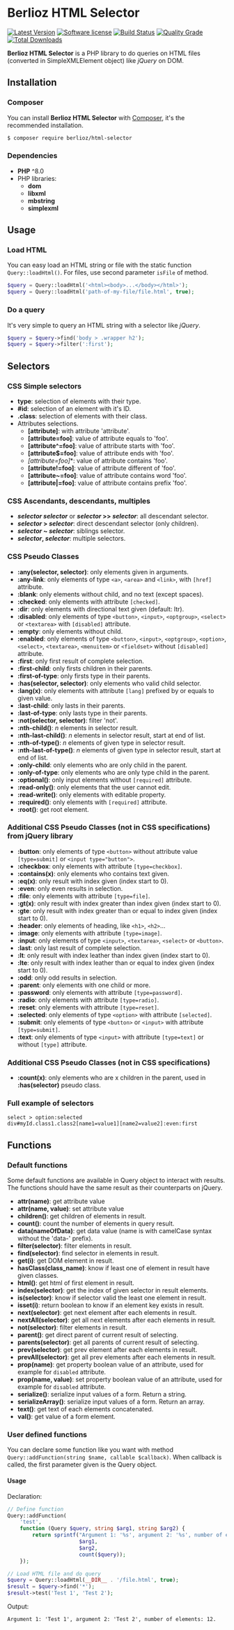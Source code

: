 # Berlioz HTML Selector

[![Latest Version](https://img.shields.io/packagist/v/berlioz/html-selector.svg?style=flat-square)](https://github.com/BerliozFramework/HtmlSelector/releases)
[![Software license](https://img.shields.io/github/license/BerliozFramework/HtmlSelector.svg?style=flat-square)](https://github.com/BerliozFramework/HtmlSelector/blob/master/LICENSE)
[![Build Status](https://img.shields.io/travis/com/BerliozFramework/HtmlSelector/master.svg?style=flat-square)](https://travis-ci.com/BerliozFramework/HtmlSelector)
[![Quality Grade](https://img.shields.io/codacy/grade/d234908cbf01419387c3c1cb9098be7e/master.svg?style=flat-square)](https://www.codacy.com/manual/BerliozFramework/HtmlSelector)
[![Total Downloads](https://img.shields.io/packagist/dt/berlioz/html-selector.svg?style=flat-square)](https://packagist.org/packages/berlioz/html-selector)

**Berlioz HTML Selector** is a PHP library to do queries on HTML files (converted in SimpleXMLElement object) like *jQuery* on DOM.

## Installation

### Composer

You can install **Berlioz HTML Selector** with [Composer](https://getcomposer.org/), it's the recommended installation.

```bash
$ composer require berlioz/html-selector
```

### Dependencies

- **PHP** ^8.0
- PHP libraries:
  - **dom**
  - **libxml**
  - **mbstring**
  - **simplexml**

## Usage

### Load HTML

You can easy load an HTML string or file with the static function `Query::loadHtml()`.
For files, use second parameter `isFile` of method.

```php
$query = Query::loadHtml('<html><body>...</body></html>');
$query = Query::loadHtml('path-of-my-file/file.html', true);
```

### Do a query

It's very simple to query an HTML string with a selector like *jQuery*.

```php
$query = $query->find('body > .wrapper h2');
$query = $query->filter(':first');
```

## Selectors

### CSS Simple selectors

- **type**: selection of elements with their type.
- **#id**: selection of an element with it's ID.
- **.class**: selection of elements with their class.
- Attributes selections.
    - **[attribute]**: with attribute 'attribute'. 
    - **[attribute=foo]**: value of attribute equals to 'foo'.
    - **[attribute^=foo]**: value of attribute starts with 'foo'.
    - **[attribute$=foo]**: value of attribute ends with 'foo'.
    - **[attribute*=foo]**: value of attribute contains 'foo'.
    - **[attribute!=foo]**: value of attribute different of 'foo'.
    - **[attribute~=foo]**: value of attribute contains word 'foo'.
    - **[attribute|=foo]**: value of attribute contains prefix 'foo'.

### CSS Ascendants, descendants, multiples

- ***selector* *selector*** or ***selector* >> *selector***: all descendant selector.
- ***selector* > *selector***: direct descendant selector (only children).
- ***selector* ~ *selector***: siblings selector.
- ***selector*, *selector***: multiple selectors.

### CSS Pseudo Classes

- **:any(selector, selector)**: only elements given in arguments.
- **:any-link**: only elements of type `<a>`, `<area>` and `<link>`, with `[href]` attribute.
- **:blank**: only elements without child, and no text (except spaces).
- **:checked**: only elements with attribute `[checked]`.
- **:dir**: only elements with directional text given (default: ltr).
- **:disabled**: only elements of type `<button>`, `<input>`, `<optgroup>`, `<select>` or `<textarea>` with `[disabled]` attribute.
- **:empty**: only elements without child.
- **:enabled**: only elements of type `<button>`, `<input>`, `<optgroup>`, `<option>`, `<select>`, `<textarea>`, `<menuitem>` or `<fieldset>` without `[disabled]` attribute.
- **:first**: only first result of complete selection.
- **:first-child**: only firsts children in their parents.
- **:first-of-type**: only firsts type in their parents.
- **:has(selector, selector)**: only elements who valid child selector.
- **:lang(x)**: only elements with attribute `[lang]` prefixed by or equals to given value.
- **:last-child**: only lasts in their parents.
- **:last-of-type**: only lasts type in their parents.
- **:not(selector, selector)**: filter 'not'. 
- **:nth-child()**: *n* elements in selector result.
- **:nth-last-child()**: *n* elements in selector result, start at end of list.
- **:nth-of-type()**: *n* elements of given type in selector result.
- **:nth-last-of-type()**: *n* elements of given type in selector result, start at end of list.
- **:only-child**: only elements who are only child in the parent.
- **:only-of-type**: only elements who are only type child in the parent.
- **:optional()**: only input elements without `[required]` attribute.
- **:read-only()**: only elements that the user cannot edit.
- **:read-write()**: only elements with editable property.
- **:required()**: only elements with `[required]` attribute.
- **:root()**: get root element.

### Additional CSS Pseudo Classes (not in CSS specifications) from jQuery library

- **:button**: only elements of type `<button>` without attribute value `[type=submit]` or `<input type="button">`.
- **:checkbox**: only elements with attribute `[type=checkbox]`.
- **:contains(x)**: only elements who contains text given.
- **:eq(x)**: only result with index given (index start to 0).
- **:even**: only even results in selection.
- **:file**: only elements with attribute `[type=file]`.
- **:gt(x)**: only result with index greater than index given (index start to 0).
- **:gte**: only result with index greater than or equal to index given (index start to 0).
- **:header**: only elements of heading, like `<h1>`, `<h2>`...
- **:image**: only elements with attribute `[type=image]`.
- **:input**: only elements of type `<input>`, `<textarea>`, `<select>` or `<button>`.
- **:last**: only last result of complete selection.
- **:lt**: only result with index leather than index given (index start to 0).
- **:lte**: only result with index leather than or equal to index given (index start to 0).
- **:odd**: only odd results in selection.
- **:parent**: only elements with one child or more.
- **:password**: only elements with attribute `[type=password]`.
- **:radio**: only elements with attribute `[type=radio]`.
- **:reset**: only elements with attribute `[type=reset]`.
- **:selected**: only elements of type `<option>` with attribute `[selected]`.
- **:submit**: only elements of type `<button>` or `<input>` with attribute `[type=submit]`.
- **:text**: only elements of type `<input>` with attribute `[type=text]` or without `[type]` attribute.

### Additional CSS Pseudo Classes (not in CSS specifications)

- **:count(x)**: only elements who are x children in the parent, used in **:has(selector)** pseudo class.

### Full example of selectors

```
select > option:selected
div#myId.class1.class2[name1=value1][name2=value2]:even:first
```

## Functions

### Default functions

Some default functions are available in Query object to interact with results.
The functions should have the same result as their counterparts on jQuery.

- **attr(name)**: get attribute value
- **attr(name, value)**: set attribute value
- **children()**: get children of elements in result.
- **count()**: count the number of elements in query result.
- **data(nameOfData)**: get data value (name is with camelCase syntax without the 'data-' prefix).
- **filter(selector)**: filter elements in result.
- **find(selector)**: find selector in elements in result.
- **get(i)**: get DOM element in result.
- **hasClass(class_name)**: know if least one of element in result have given classes.
- **html()**: get html of first element in result.
- **index(selector)**: get the index of given selector in result elements.
- **is(selector)**: know if selector valid the least one element in result.
- **isset(i)**: return boolean to know if an element key exists in result.
- **next(selector)**: get next element after each elements in result.
- **nextAll(selector)**: get all next elements after each elements in result.
- **not(selector)**: filter elements in result.
- **parent()**: get direct parent of current result of selecting.
- **parents(selector)**: get all parents of current result of selecting.
- **prev(selector)**: get prev element after each elements in result.
- **prevAll(selector)**: get all prev elements after each elements in result.
- **prop(name)**: get property boolean value of an attribute, used for example for `disabled` attribute.
- **prop(name, value)**: set property boolean value of an attribute, used for example for `disabled` attribute.
- **serialize()**: serialize input values of a form. Return a string.
- **serializeArray()**: serialize input values of a form. Return an array.
- **text()**: get text of each elements concatenated. 
- **val()**: get value of a form element.

### User defined functions

You can declare some function like you want with method `Query::addFunction(string $name, callable $callback)`.
When callback is called, the first parameter given is the Query object.

#### Usage

Declaration:

```php
// Define function
Query::addFunction(
    'test',
    function (Query $query, string $arg1, string $arg2) {
        return sprintf("Argument 1: '%s', argument 2: '%s', number of elements: %d.",
                       $arg1,
                       $arg2,
                       count($query));
    });

// Load HTML file and do query
$query = Query::loadHtml(__DIR__ . '/file.html', true);
$result = $query->find('*');
$result->test('Test 1', 'Test 2');
```

Output:

```text
Argument 1: 'Test 1', argument 2: 'Test 2', number of elements: 12.
```
